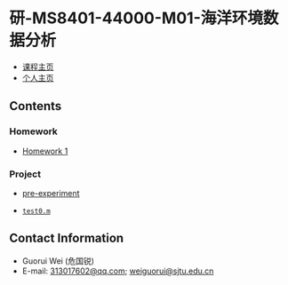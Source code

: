 # 研-MS8401-44000-M01-海洋环境数据分析

- [课程主页](https://grwei.github.io/SJTU_2021-2022-2_MS8401/)
- [个人主页](https://grwei.github.io/)

## Contents

### Homework

- [Homework 1](https://grwei.github.io/SJTU_2021-2022-2_MS8401/homework/hw1_危国锐_120034910021.pdf)

### Project

- [pre-experiment](https://grwei.github.io/SJTU_2021-2022-2_MS8401/project/rep_untitled_exp0.pdf)

- [`test0.m`](https://github.com/grwei/SJTU_2021-2022-2_MS8401/tree/main/project/src/test0.m)

## Contact Information

- Guorui Wei (危国锐)
- E-mail: 313017602@qq.com; weiguorui@sjtu.edu.cn
